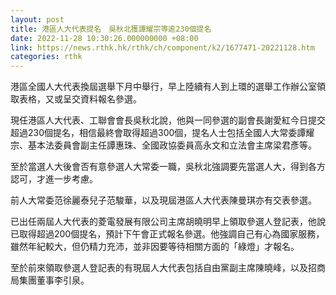 ```yaml
---
layout: post
title: 港區人大代表提名　吳秋北獲譚耀宗等逾230個提名
date: 2022-11-28 10:30:26.000000000 +08:00
link: https://news.rthk.hk/rthk/ch/component/k2/1677471-20221128.htm
categories: rthk
---
```


港區全國人大代表換屆選舉下月中舉行，早上陸續有人到上環的選舉工作辦公室領取表格，又或呈交資料報名參選。 

現任港區人大代表、工聯會會長吳秋北說，他與一同參選的副會長謝愛紅今日提交超過230個提名，相信最終會取得超過300個，提名人士包括全國人大常委譚耀宗、基本法委員會副主任譚惠珠、全國政協委員高永文和立法會主席梁君彥等。

至於當選人大後會否有意參選人大常委一職，吳秋北強調要先當選人大，得到各方認可，才進一步考慮。 

前人大常委范徐麗泰兒子范駿華，以及現屆港區人大代表陳曼琪亦有交表參選。

已出任兩屆人大代表的菱電發展有限公司主席胡曉明早上領取參選人登記表，他說已取得超過200個提名，預計下午會正式報名參選。他強調自己有心為國家服務，雖然年紀較大，但仍精力充沛，並非因要等待相關方面的「綠燈」才報名。

至於前來領取參選人登記表的有現屆人大代表包括自由黨副主席陳曉峰，以及招商局集團董事李引泉。
